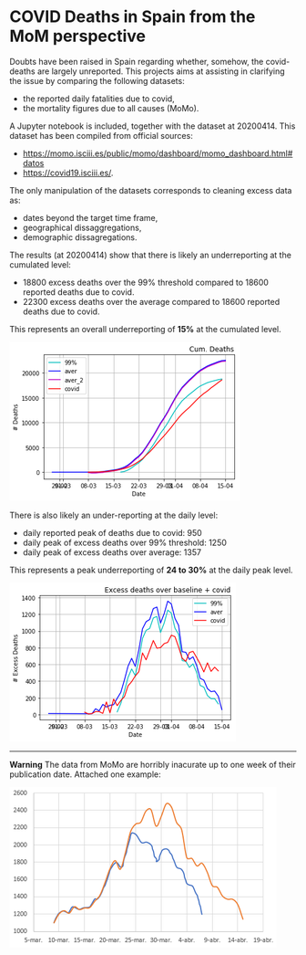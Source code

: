 # COVID Deaths in Spain from the MoM perspective

Doubts have been raised in Spain regarding whether, somehow, the covid-deaths are largely unreported.
This projects aims at assisting in clarifying the issue by comparing the following datasets:
- the reported daily fatalities due to covid,
- the mortality figures due to all causes (MoMo).

A Jupyter notebook is included, together with the dataset at 20200414. 
This dataset has been compiled from official sources:
- https://momo.isciii.es/public/momo/dashboard/momo_dashboard.html#datos
- https://covid19.isciii.es/.

The only manipulation of the datasets corresponds to cleaning excess data as:
- dates beyond the target time frame,
- geographical dissaggregations,
- demographic dissagregations.

The results (at 20200414) show that there is likely an underreporting at the cumulated level:
- 18800 excess deaths over the 99% threshold compared to 18600 reported deaths due to covid.
- 22300 excess deaths over the average compared to 18600 reported deaths due to covid.

This represents an overall underreporting of **15%** at the cumulated level.

![cumulated](https://github.com/Rigonz/covid_excess_deaths_Spain/blob/master/data/20200414_covid_cumulated.png)

There is also likely an under-reporting at the daily level:
- daily reported peak of deaths due to covid: 950
- daily peak of excess deaths over 99% threshold: 1250
- daily peak of excess deaths over average: 1357

This represents a peak underreporting of **24 to 30%** at the daily peak level.

![daiy](https://github.com/Rigonz/covid_excess_deaths_Spain/blob/master/data/20200414_covid_daily.png)

* * *
**Warning**
The data from MoMo are horribly inacurate up to one week of their publication date. Attached one example:

![MoMo_inacuracy](https://github.com/Rigonz/covid_excess_deaths_Spain/blob/master/data/MoMo%20inaccuracy.png)
